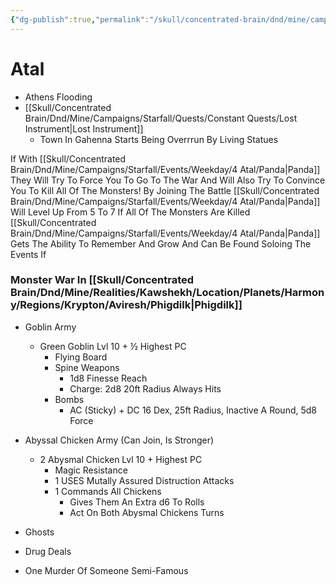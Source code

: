 ```yaml
---
{"dg-publish":true,"permalink":"/skull/concentrated-brain/dnd/mine/campaigns/starfall/events/weekday/4-atal/4-atal/","tags":["Tagless"],"noteIcon":""}
---
```


# Atal


-   Athens Flooding
- [[Skull/Concentrated Brain/Dnd/Mine/Campaigns/Starfall/Quests/Constant Quests/Lost Instrument\|Lost Instrument]]
    - Town In Gahenna Starts Being Overrrun By Living Statues

  
If With [[Skull/Concentrated Brain/Dnd/Mine/Campaigns/Starfall/Events/Weekday/4 Atal/Panda\|Panda]] They Will Try To Force You To Go To The War And Will Also Try To Convince You To Kill All Of The Monsters!
	By Joining The Battle [[Skull/Concentrated Brain/Dnd/Mine/Campaigns/Starfall/Events/Weekday/4 Atal/Panda\|Panda]] Will Level Up From 5 To 7
	If All Of The Monsters Are Killed [[Skull/Concentrated Brain/Dnd/Mine/Campaigns/Starfall/Events/Weekday/4 Atal/Panda\|Panda]] Gets The Ability To Remember And Grow And Can Be Found Soloing The Events If 
### Monster War In [[Skull/Concentrated Brain/Dnd/Mine/Realities/Kawshekh/Location/Planets/Harmony/Regions/Krypton/Aviresh/Phigdilk\|Phigdilk]]

- Goblin Army
	- Green Goblin Lvl 10 + ½ Highest PC
		- Flying Board
		- Spine Weapons
			- 1d8 Finesse Reach
			- Charge: 2d8 20ft Radius Always Hits
		- Bombs
			- AC (Sticky) + DC 16 Dex, 25ft Radius, Inactive A Round, 5d8 Force
- Abyssal Chicken Army (Can Join, Is Stronger)
	- 2 Abysmal Chicken Lvl 10 + Highest PC
		- Magic Resistance
		- 1 USES Mutally Assured Distruction Attacks
		- 1 Commands All Chickens 
			- Gives Them An Extra d6 To Rolls
			- Act On Both Abysmal Chickens Turns

- Ghosts
- Drug Deals
- One Murder Of Someone Semi-Famous
    

